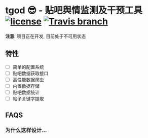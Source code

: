 # tgod :sunglasses: - 贴吧舆情监测及干预工具 [![license](https://img.shields.io/github/license/go-tgod/tgod.svg?style=flat-square)](LICENSE) [![Travis branch](https://img.shields.io/travis/go-tgod/tgod/master.svg?style=flat-square)](https://travis-ci.org/go-tgod/tgod)

**注意**: 项目正在开发, 目前处于不可用状态

## 特性

- [ ] 简单的配置系统
- [ ] 贴吧数据获取接口
- [ ] 高性能数据爬虫
- [ ] 内置数据存储
- [ ] 贴吧数据统计
- [ ] 帖子关键字提取

## FAQS

### 为什么这样设计...